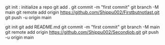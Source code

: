 git init : initialize a repo
git add .
git commit -m "first commit"
git branch -M main
git remote add origin https://github.com/Shippu002/Firstbutnotlast.git
git push -u origin main




git init
git add README.md
git commit -m "first commit"
git branch -M main
git remote add origin https://github.com/Shippu002/Secondjob.git
git push -u origin main
